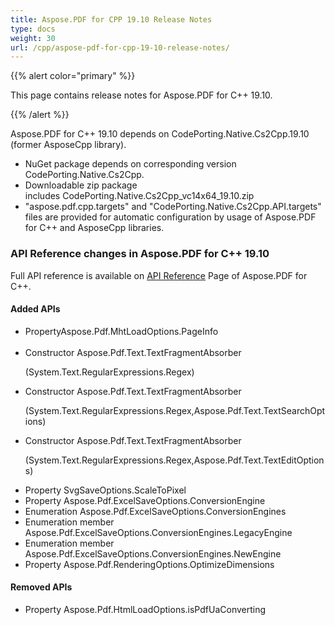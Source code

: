 ```yaml
---
title: Aspose.PDF for CPP 19.10 Release Notes
type: docs
weight: 30
url: /cpp/aspose-pdf-for-cpp-19-10-release-notes/
---
```


{{% alert color="primary" %}} 

This page contains release notes for Aspose.PDF for C++ 19.10.

{{% /alert %}} 


Aspose.PDF for C++ 19.10 depends on CodePorting.Native.Cs2Cpp.19.10 (former AsposeCpp library).

- NuGet package depends on corresponding version CodePorting.Native.Cs2Cpp.
- Downloadable zip package includes CodePorting.Native.Cs2Cpp_vc14x64_19.10.zip
- "aspose.pdf.cpp.targets" and "CodePorting.Native.Cs2Cpp.API.targets" files are provided for automatic configuration by usage of Aspose.PDF for C++ and AsposeCpp libraries.
### **API Reference changes in Aspose.PDF for C++ 19.10**
Full API reference is available on [API Reference](https://apireference.aspose.com/cpp/pdf/) Page of Aspose.PDF for C++.
#### **Added APIs**   
-  PropertyAspose.Pdf.MhtLoadOptions.PageInfo                                                                
- Constructor  Aspose.Pdf.Text.TextFragmentAbsorber <p>(System.Text.RegularExpressions.Regex)                                       
- Constructor  Aspose.Pdf.Text.TextFragmentAbsorber<p>(System.Text.RegularExpressions.Regex,Aspose.Pdf.Text.TextSearchOptions)      
- Constructor  Aspose.Pdf.Text.TextFragmentAbsorber<p>(System.Text.RegularExpressions.Regex,Aspose.Pdf.Text.TextEditOptions)    
- Property SvgSaveOptions.ScaleToPixel   
- Property Aspose.Pdf.ExcelSaveOptions.ConversionEngine                 
- Enumeration Aspose.Pdf.ExcelSaveOptions.ConversionEngines   
- Enumeration member Aspose.Pdf.ExcelSaveOptions.ConversionEngines.LegacyEngine   
- Enumeration member Aspose.Pdf.ExcelSaveOptions.ConversionEngines.NewEngine   
- Property Aspose.Pdf.RenderingOptions.OptimizeDimensions   
#### **Removed APIs**
- Property Aspose.Pdf.HtmlLoadOptions.isPdfUaConverting
